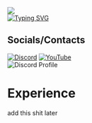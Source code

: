 ![](https://komarev.com/ghpvc/?username=justDarian)
<br>
[![Typing SVG](https://readme-typing-svg.demolab.com?font=Fira+Code&pause=1000&width=435&lines=this+is+darian;i+code;i+exist;im+pretty+high+up;at+least+higher+than+zeakify;https%3A%2F%2Fdariandev.com%2F+-+portfolio;https%3A%2F%2Fdiscord.gg%2Fhaxx+-+server;DevHaxx+%3E+ontop)](https://git.io/typing-svg)
## Socials/Contacts
[![Discord](https://img.shields.io/badge/Discord-%237289DA.svg?logo=discord&logoColor=white)](https://discord.gg/https://discord.gg/haxx) [![YouTube](https://img.shields.io/badge/YouTube-%23FF0000.svg?logo=YouTube&logoColor=white)](https://www.youtube.com/@justdarian) 
<br>
![Discord Profile](https://discord.c99.nl/widget/theme-2/1055188030442459195.png)

# Experience
add this shit later
